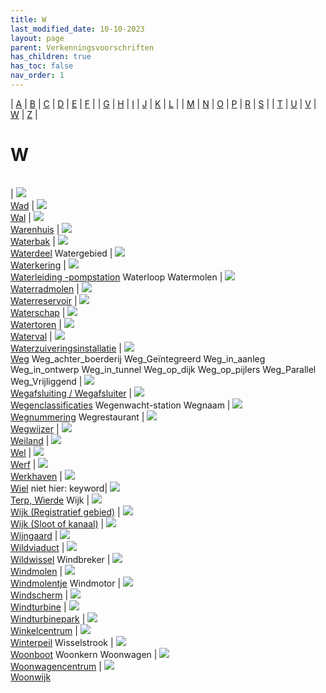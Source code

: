 ```yaml
---
title: W
last_modified_date: 10-10-2023
layout: page
parent: Verkenningsvoorschriften
has_children: true
has_toc: false
nav_order: 1
---
```


| [A](../A/A.html) | [B](../B/B.html) | [C](../C/C.html) | [D](../D/D.html) | [E](../E/E.html) | [F](../F/F.html) |
| [G](../G/G.html) | [H](../H/H.html) | [I](../I/I.html) | [J](../J/J.html) | [K](../K/K.html) | [L](../L/L.html) |
| [M](../M/M.html) | [N](../N/N.html) | [O](../O/O.html) | [P](../P/P.html) | [R](../R/R.html) | [S](../S/S.html) |
| [T](../T/T.html) | [U](../U/U.html) | [V](../V/V.html) | [W](../W/W.html) | [Z](../Z/Z.html) |

W
=

|     |     |     |     |     |
| --- | --- | --- | --- | --- |

| [![](../../images/foto-niet-beschikbaar.jpg)](Wad/Wad.html)<br>[Wad](Wad/Wad.html)
| [![](Wal/vv_0106_124x93.jpg)](Wal/Wal.html)<br>[Wal](Wal/Wal.html)
| [![](../../images/foto-niet-beschikbaar.jpg)](Warenhuis/Warenhuis.html)<br>[Warenhuis](Warenhuis/Warenhuis.html)
| [![](../../images/foto-niet-beschikbaar.jpg)](Waterbak/Waterbak.html)<br>[Waterbak](Waterbak/Waterbak.html)
| [![](Waterdeel/vv_0163_124x93.jpg)](Waterdeel/Waterdeel.html)<br>[Waterdeel](Waterdeel/Waterdeel.html)
Watergebied
| [![](../../images/foto-niet-beschikbaar.jpg)](Waterkering/Waterkering.html)<br>[Waterkering](Waterkering/Waterkering.html)
| [![](../../images/foto-niet-beschikbaar.jpg)](Waterleiding_-pompstation/Waterleiding_-pompstation.html)<br>[Waterleiding -pompstation](Waterleiding_-pompstation/Waterleiding_-pompstation.html)
Waterloop
Watermolen
| [![](../../images/foto-niet-beschikbaar.jpg)](Waterradmolen/Waterradmolen.html)<br>[Waterradmolen](Waterradmolen/Waterradmolen.html)
| [![](../S/Spaarbekken/Spaarbekken_125x100.bmp)](Waterreservoir/Waterreservoir.html)<br>[Waterreservoir](Waterreservoir/Waterreservoir.html)
| [![](../../images/foto-niet-beschikbaar.jpg)](Waterschap/Waterschap.html)<br>[Waterschap](Waterschap/Waterschap.html)
| [![](../T/Toren/vv_0169_125x100.jpg)](Watertoren/Watertoren.html)<br>[Watertoren](Watertoren/Watertoren.html)
| [![](Waterval/Waterval_125x100.bmp)](Waterval/Waterval.html)<br>[Waterval](Waterval/Waterval.html)
| [![](../../images/foto-niet-beschikbaar.jpg)](Waterzuiverings-installatie/Waterzuiverings-installatie.html)<br>[Waterzuiveringsinstallatie](Waterzuiverings-installatie/Waterzuiverings-installatie.html)
| [![](Weg/weg_125x100.bmp)](Weg/Weg.html)<br>[Weg](Weg/Weg.html)
Weg_achter_boerderij
Weg_Geïntegreerd
Weg_in_aanleg
Weg_in_ontwerp
Weg_in_tunnel
Weg_op_dijk
Weg_op_pijlers
Weg_Parallel
Weg_Vrijliggend
| [![](Wegafsluiting/vv_0379_125x94.jpg)](Wegafsluiting/Wegafsluiting.html)<br>[Wegafsluiting / Wegafsluiter](Wegafsluiting/Wegafsluiting.html)
| [![](../../images/foto-niet-beschikbaar.jpg)](Wegenclassificaties/Wegenclassificaties.html)<br>[Wegenclassificaties](Wegenclassificaties/Wegenclassificaties.html)
Wegenwacht-station
Wegnaam
| [![](../K/Kilometerpaal/vv_0131_125x100.jpg)](Wegnummering/Wegnummering.html)<br>[Wegnummering](Wegnummering/Wegnummering.html)
Wegrestaurant
| [![](Wegwijzer/vv_0198_125x100.jpg)](Wegwijzer/Wegwijzer.html)<br>[Wegwijzer](Wegwijzer/Wegwijzer.html)
| [![](../G/Grasland/vv_0212_125x100.jpg)](Weiland/Weiland.html)<br>[Weiland](Weiland/Weiland.html)
| [![](../../images/foto-niet-beschikbaar.jpg)](Wel/Wel.html)<br>[Wel](Wel/Wel.html)
| [![](Werf/Werf_125x100.bmp)](Werf/Werf.html)<br>[Werf](Werf/Werf.html)
| [![](Werkhaven/Werkhaven_125x100.jpg)](Werkhaven/Werkhaven.html)<br>[Werkhaven](Werkhaven/Werkhaven.html)
| [![](../../images/foto-niet-beschikbaar.jpg)](Wiel/Wiel.html)<br>[Wiel](Wiel/Wiel.html)
niet hier: keyword| [![](../../images/foto-niet-beschikbaar.jpg)](../T/Terp/Terp.html)<br>[Terp, Wierde](../T/Terp/Terp.html)
Wijk
| [![](../../images/foto-niet-beschikbaar.jpg)](Wijk_Registratief_gebied/Wijk_Registratief_gebied.html)<br>[Wijk (Registratief gebied)](Wijk_Registratief_gebied/Wijk_Registratief_gebied.html)
| [![](Wijk_Sloot_of_kanaal/kanaal_in_veenkoloniaal_gebied._125x100.bmp)](Wijk_Sloot_of_kanaal/Wijk_Sloot_of_kanaal.html)<br>[Wijk (Sloot of kanaal)](Wijk_Sloot_of_kanaal/Wijk_Sloot_of_kanaal.html)
| [![](Wijngaard/Wijngaard_125x100.jpg)](Wijngaard/Wijngaard.html)<br>[Wijngaard](Wijngaard/Wijngaard.html)
| [![](../../images/foto-niet-beschikbaar.jpg)](Wildviaduct/Wildviaduct.html)<br>[Wildviaduct](Wildviaduct/Wildviaduct.html)
| [![](../D/Duiker/duiker_3_125x100.jpg)](Wildwissel/Wildwissel.html)<br>[Wildwissel](Wildwissel/Wildwissel.html)
Windbreker
| [![](../M/Molen/vv_0069_125x100.jpg)](Windmolen/Windmolen.html)<br>[Windmolen](Windmolen/Windmolen.html)
| [![](../../images/foto-niet-beschikbaar.jpg)](Windmolentje/Windmolentje.html)<br>[Windmolentje](Windmolentje/Windmolentje.html)
Windmotor
| [![](../../images/foto-niet-beschikbaar.jpg)](Windscherm/Windscherm.html)<br>[Windscherm](Windscherm/Windscherm.html)
| [![](../E/Energiemolen/vv_0202_125x100.jpg)](Windturbine/Windturbine.html)<br>[Windturbine](Windturbine/Windturbine.html)
| [![](Windturbinepark/Windturbinepark_125x100.bmp)](Windturbinepark/Windturbinepark.html)<br>[Windturbinepark](Windturbinepark/Windturbinepark.html)
| [![](Winkelcentrum/Winkelcentrum_125x100.jpg)](Winkelcentrum/Winkelcentrum.html)<br>[Winkelcentrum](Winkelcentrum/Winkelcentrum.html)
| [![](../../images/foto-niet-beschikbaar.jpg)](Winterpeil/Winterpeil.html)<br>[Winterpeil](Winterpeil/Winterpeil.html)
Wisselstrook
| [![](../../images/foto-niet-beschikbaar.jpg)](Woonboot/Woonboot.html)<br>[Woonboot](Woonboot/Woonboot.html)
Woonkern
Woonwagen
| [![](Woonwagencentrum/woonwagens_133x100.jpg)](Woonwagencentrum/Woonwagencentrum.html)<br>[Woonwagencentrum](Woonwagencentrum/Woonwagencentrum.html)
| [![](Woonwijk/Woonwijk_125x100.bmp)](Woonwijk/Woonwijk.html)<br>[Woonwijk](Woonwijk/Woonwijk.html)
